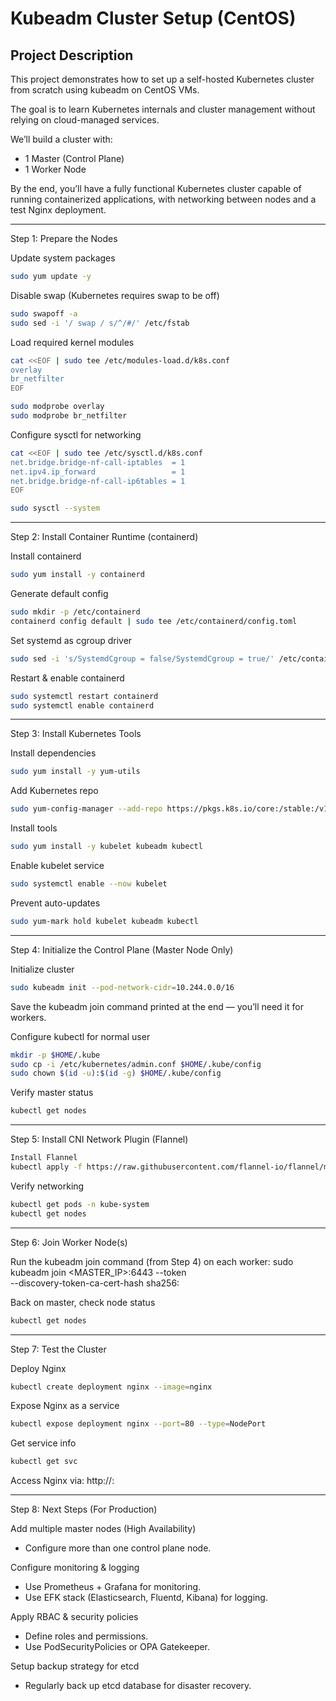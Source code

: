 
#  Kubeadm Cluster Setup (CentOS)

##  Project Description
This project demonstrates how to set up a self-hosted Kubernetes cluster from scratch using kubeadm on CentOS VMs.

The goal is to learn Kubernetes internals and cluster management without relying on cloud-managed services.

We’ll build a cluster with:
- 1 Master (Control Plane)
- 1 Worker Node

By the end, you’ll have a fully functional Kubernetes cluster capable of running containerized applications, with networking between nodes and a test Nginx deployment.

---

 Step 1: Prepare the Nodes

Update system packages
```bash
sudo yum update -y
```
Disable swap (Kubernetes requires swap to be off)
```bash
sudo swapoff -a
sudo sed -i '/ swap / s/^/#/' /etc/fstab
```
Load required kernel modules
```bash
cat <<EOF | sudo tee /etc/modules-load.d/k8s.conf
overlay
br_netfilter
EOF
```
```bash
sudo modprobe overlay
sudo modprobe br_netfilter
```

Configure sysctl for networking
```bash
cat <<EOF | sudo tee /etc/sysctl.d/k8s.conf
net.bridge.bridge-nf-call-iptables  = 1
net.ipv4.ip_forward                 = 1
net.bridge.bridge-nf-call-ip6tables = 1
EOF
```
```bash
sudo sysctl --system
```
---

 Step 2: Install Container Runtime (containerd)

Install containerd
```bash
sudo yum install -y containerd
```
Generate default config
```bash
sudo mkdir -p /etc/containerd
containerd config default | sudo tee /etc/containerd/config.toml
```
Set systemd as cgroup driver
```bash
sudo sed -i 's/SystemdCgroup = false/SystemdCgroup = true/' /etc/containerd/config.toml
```
Restart & enable containerd
```bash
sudo systemctl restart containerd
sudo systemctl enable containerd
```
---

 Step 3: Install Kubernetes Tools

Install dependencies
```bash
sudo yum install -y yum-utils
```
Add Kubernetes repo
```bash
sudo yum-config-manager --add-repo https://pkgs.k8s.io/core:/stable:/v1.30/rpm/kubernetes.repo
```
Install tools
```bash
sudo yum install -y kubelet kubeadm kubectl
```
Enable kubelet service
```bash
sudo systemctl enable --now kubelet
```
Prevent auto-updates
```bash
sudo yum-mark hold kubelet kubeadm kubectl
```
---

 Step 4: Initialize the Control Plane (Master Node Only)

Initialize cluster
```bash
sudo kubeadm init --pod-network-cidr=10.244.0.0/16
```
 Save the kubeadm join command printed at the end — you’ll need it for workers.

Configure kubectl for normal user
```bash
mkdir -p $HOME/.kube
sudo cp -i /etc/kubernetes/admin.conf $HOME/.kube/config
sudo chown $(id -u):$(id -g) $HOME/.kube/config
```
Verify master status
```bash
kubectl get nodes
```
---

 Step 5: Install CNI Network Plugin (Flannel)
```bash
Install Flannel
kubectl apply -f https://raw.githubusercontent.com/flannel-io/flannel/master/Documentation/kube-flannel.yml
```
Verify networking
```bash
kubectl get pods -n kube-system
kubectl get nodes
```
---

 Step 6: Join Worker Node(s)

Run the kubeadm join command (from Step 4) on each worker:
sudo kubeadm join <MASTER_IP>:6443 --token <token> \
    --discovery-token-ca-cert-hash sha256:<hash>

Back on master, check node status
```bash
kubectl get nodes
```
---

 Step 7: Test the Cluster

Deploy Nginx
```bash
kubectl create deployment nginx --image=nginx
```
Expose Nginx as a service
```bash
kubectl expose deployment nginx --port=80 --type=NodePort
```
Get service info
```bash
kubectl get svc
```
 Access Nginx via:
http://<NodeIP>:<NodePort>

---

 Step 8: Next Steps (For Production)

Add multiple master nodes (High Availability)
- Configure more than one control plane node.

Configure monitoring & logging
- Use Prometheus + Grafana for monitoring.
- Use EFK stack (Elasticsearch, Fluentd, Kibana) for logging.

Apply RBAC & security policies
- Define roles and permissions.
- Use PodSecurityPolicies or OPA Gatekeeper.

Setup backup strategy for etcd
- Regularly back up etcd database for disaster recovery.
